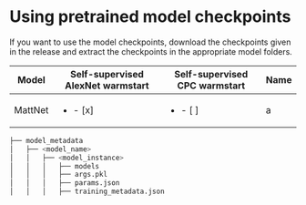 # Using pretrained model checkpoints

If you want to use the model checkpoints, download the checkpoints given in the release and extract the checkpoints in the appropriate model folders.
<!---The following table gives the names in the releases that corresponds to the names in the ```model_metadata``` folder.-->

Model   | Self-supervised AlexNet warmstart    | Self-supervised CPC warmstart  | Name 
---    | ---   | ---   | ---    
MattNet | <ul><li>- [x] </li></ul> | <ul><li>- [ ] </li></ul> | a

```bash
├── model_metadata
│   ├── <model_name>
│   │   ├── <model_instance>
│   │   │   ├── models
│   │   │   ├── args.pkl
│   │   │   ├── params.json
│   │   │   ├── training_metadata.json
```
